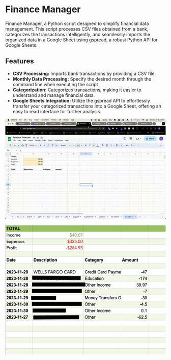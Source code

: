 # Finance Manager
Finance Manager, a Python script designed to simplify financial data management. This script processes CSV files obtained from a bank, categorizes the transactions intelligently, and seamlessly imports the organized data in a Google Sheet using gspread, a robust Python API for Google Sheets.


## Features
- **CSV Processing:** Imports bank transactions by providing a CSV file.
- **Monthly Data Processing:** Specify the desired month through the command line when executing the script
- **Categorization:** Categorizes transactions, making it easier to understand and manage financial data.
- **Google Sheets Integration:** Utilize the gspread API to effortlessly transfer your categorized transactions into a Google Sheet, offering an easy to read interface for further analysis.


<img src="/images/output.gif" width="800" />

![picture of spread sheet](/images/finance_manager_example.png)